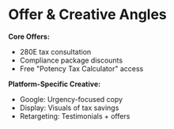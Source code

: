 # Offer & Creative Angles

**Core Offers:**
- 280E tax consultation
- Compliance package discounts
- Free "Potency Tax Calculator" access

**Platform-Specific Creative:**
- Google: Urgency-focused copy
- Display: Visuals of tax savings
- Retargeting: Testimonials + offers

